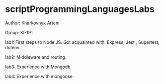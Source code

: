 # scriptProgrammingLanguagesLabs

Author: Kharkovnyk Artem

Group: KI-191

lab1: First steps to Node.JS. Got acquainted with: Express, Jest , Supertest, dotenv.

lab2: Middleware and routing.

lab3: Experience with Mongodb 

lab4: Experience with mongoose